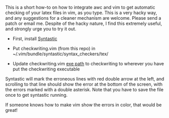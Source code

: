 
This is a short how-to on how to integrate awc and vim to get automatic checking
of your latex files in vim, as you type. This is a very hacky way, and any
suggestions for a cleaner mechanism are welcome. Please send a patch or email
me. Despite of the hacky nature, I find this extremely useful, and strongly
urge you to try it out.

* First, install [Syntastic](http://www.vim.org/scripts/script.php?script_id=2736)

* Put checkwriting.vim (from this repo) in ~/.vim/bundle/syntastic/syntax_checkers/tex/
* Update checkwriting.vim [exe path](https://github.com/devd/Academic-Writing-Check/blob/master/checkwriting.vim#L20) to checkwriting to wherever you have put the checkwriting executable


Syntastic will mark the erroneous lines with red double arrow at the left, and scrolling to
that line should show the error at the bottom of the screen, with the errors
marked with a double asterisk. Note that you have to save the file once to get syntastic running.

If someone knows how to make vim show the errors in color, that would be great!


